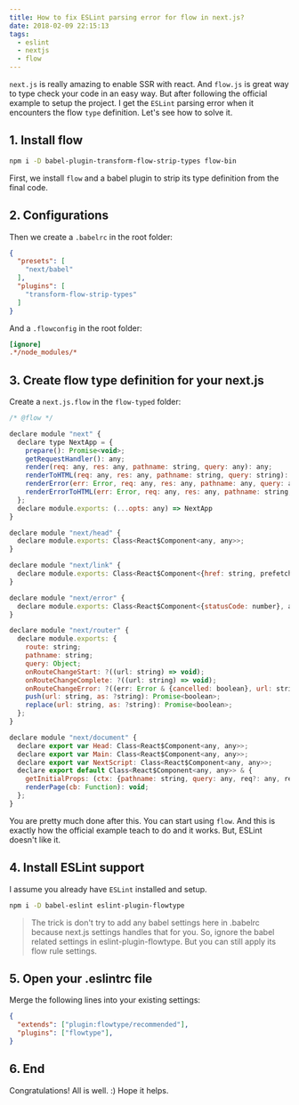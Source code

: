 ```yaml
---
title: How to fix ESLint parsing error for flow in next.js?
date: 2018-02-09 22:15:13
tags:
  - eslint
  - nextjs
  - flow
---
```


`next.js` is really amazing to enable SSR with react. And `flow.js` is great way to type check your code in an easy way. But after following the official example to setup the project. I get the `ESLint` parsing error when it encounters the flow `type` definition. Let's see how to solve it.

<!--more-->

## 1. Install flow

```bash
npm i -D babel-plugin-transform-flow-strip-types flow-bin
```

First, we install `flow` and a babel plugin to strip its type definition from the final code. 

## 2. Configurations

Then we create a `.babelrc` in the root folder:

```json
{
  "presets": [
    "next/babel"
  ],
  "plugins": [
    "transform-flow-strip-types"
  ]
}
```

And a `.flowconfig` in the root folder:

```ini
[ignore]
.*/node_modules/*
```

## 3. Create flow type definition for your next.js

Create a `next.js.flow` in the `flow-typed` folder:

```javascript
/* @flow */

declare module "next" {
  declare type NextApp = {
    prepare(): Promise<void>;
    getRequestHandler(): any;
    render(req: any, res: any, pathname: string, query: any): any;
    renderToHTML(req: any, res: any, pathname: string, query: string): string;
    renderError(err: Error, req: any, res: any, pathname: any, query: any): any;
    renderErrorToHTML(err: Error, req: any, res: any, pathname: string, query: any): string;
  };
  declare module.exports: (...opts: any) => NextApp
}

declare module "next/head" {
  declare module.exports: Class<React$Component<any, any>>;
}

declare module "next/link" {
  declare module.exports: Class<React$Component<{href: string, prefetch?: bool}, any>>;
}

declare module "next/error" {
  declare module.exports: Class<React$Component<{statusCode: number}, any>>;
}

declare module "next/router" {
  declare module.exports: {
    route: string;
    pathname: string;
    query: Object;
    onRouteChangeStart: ?((url: string) => void);
    onRouteChangeComplete: ?((url: string) => void);
    onRouteChangeError: ?((err: Error & {cancelled: boolean}, url: string) => void);
    push(url: string, as: ?string): Promise<boolean>;
    replace(url: string, as: ?string): Promise<boolean>;
  };
}

declare module "next/document" {
  declare export var Head: Class<React$Component<any, any>>;
  declare export var Main: Class<React$Component<any, any>>;
  declare export var NextScript: Class<React$Component<any, any>>;
  declare export default Class<React$Component<any, any>> & {
    getInitialProps: (ctx: {pathname: string, query: any, req?: any, res?: any, jsonPageRes?: any, err?: any}) => Promise<any>;
    renderPage(cb: Function): void;
  };
}
```

You are pretty much done after this. You can start using `flow`. And this is exactly how the official example teach to do and it works. But, ESLint doesn't like it.

## 4. Install ESLint support

I assume you already have `ESLint` installed and setup.

```bash
npm i -D babel-eslint eslint-plugin-flowtype
```

> The trick is don't try to add any babel settings here in .babelrc because next.js settings handles that for you. So, ignore the babel related settings in eslint-plugin-flowtype. But you can still apply its flow rule settings.

## 5. Open your .eslintrc file

Merge the following lines into your existing settings:

```json
{
  "extends": ["plugin:flowtype/recommended"],
  "plugins": ["flowtype"],
}
```

## 6. End

Congratulations! All is well. :) Hope it helps.
